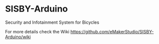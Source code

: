 # SISBY-Arduino
Security and Infotainment System for Bicycles

For more details check the Wiki
https://github.com/eMakerStudio/SISBY-Arduino/wiki
